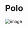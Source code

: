 # Polo

![image](https://user-images.githubusercontent.com/71329160/206190264-fa90fa89-7fc5-4d2c-99e5-8d5d1db7617b.png)
